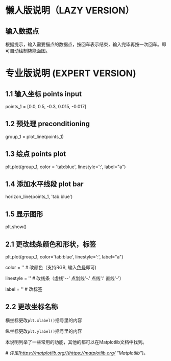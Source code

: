 # 懒人版说明（LAZY VERSION） 

## 输入数据点

根据提示，输入需要描点的数据点，按回车表示结束，输入完毕再按一次回车。即可自动绘制势能面图。

# 专业版说明 (EXPERT VERSION)

## 1.1 输入坐标  points input
points_1 = [0.0, 0.5, -0.3, 0.015, -0.017]

## 1.2 预处理  preconditioning
group_1 = plot_line(points_1)

## 1.3 绘点  points plot
plt.plot(group_1, color = 'tab:blue', linestyle=':', label="a")

## 1.4 添加水平线段 plot bar
horizon_line(points_1, 'tab:blue')

## 1.5 显示图形
plt.show()

## 2.1 更改线条颜色和形状，标签
plt.plot(group_1, color='tab:blue', linestyle=':',  label="a")

color = ''  # 改颜色（支持RGB, 输入[色号](https://matplotlib.org/gallery/color/named_colors.html)即可)

linestyle = '' # 改线条（虚线'--' 点划线'-.' 点线':' 直线'-'）

label = ''	  # 改标签


## 2.2 更改坐标名称
横坐标更改`plt.xlabel()`括号里的内容

纵坐标更改`plt.ylabel()`括号里的内容

本说明列举了一些常用的功能，其他的都可以在Matplotlib文档中找到。

*# 详见[https://matplotlib.org/](https://matplotlib.org/ "Matplotlib")。*
